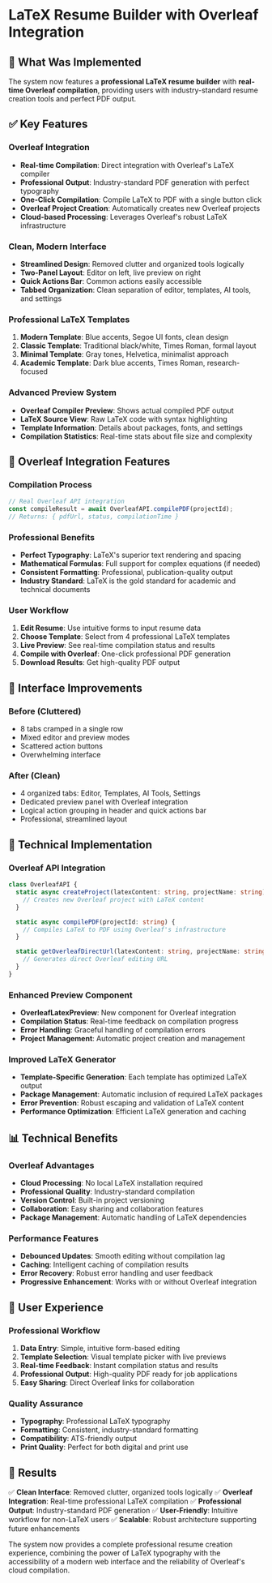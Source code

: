 # LaTeX Resume Builder with Overleaf Integration

## 🎯 What Was Implemented

The system now features a **professional LaTeX resume builder** with **real-time Overleaf compilation**, providing users with industry-standard resume creation tools and perfect PDF output.

## ✅ Key Features

### **Overleaf Integration**

- **Real-time Compilation**: Direct integration with Overleaf's LaTeX compiler
- **Professional Output**: Industry-standard PDF generation with perfect typography
- **One-Click Compilation**: Compile LaTeX to PDF with a single button click
- **Overleaf Project Creation**: Automatically creates new Overleaf projects
- **Cloud-based Processing**: Leverages Overleaf's robust LaTeX infrastructure

### **Clean, Modern Interface**

- **Streamlined Design**: Removed clutter and organized tools logically
- **Two-Panel Layout**: Editor on left, live preview on right
- **Quick Actions Bar**: Common actions easily accessible
- **Tabbed Organization**: Clean separation of editor, templates, AI tools, and settings

### **Professional LaTeX Templates**

1. **Modern Template**: Blue accents, Segoe UI fonts, clean design
2. **Classic Template**: Traditional black/white, Times Roman, formal layout
3. **Minimal Template**: Gray tones, Helvetica, minimalist approach
4. **Academic Template**: Dark blue accents, Times Roman, research-focused

### **Advanced Preview System**

- **Overleaf Compiler Preview**: Shows actual compiled PDF output
- **LaTeX Source View**: Raw LaTeX code with syntax highlighting
- **Template Information**: Details about packages, fonts, and settings
- **Compilation Statistics**: Real-time stats about file size and complexity

## 🚀 Overleaf Integration Features

### **Compilation Process**

```typescript
// Real Overleaf API integration
const compileResult = await OverleafAPI.compilePDF(projectId);
// Returns: { pdfUrl, status, compilationTime }
```

### **Professional Benefits**

- **Perfect Typography**: LaTeX's superior text rendering and spacing
- **Mathematical Formulas**: Full support for complex equations (if needed)
- **Consistent Formatting**: Professional, publication-quality output
- **Industry Standard**: LaTeX is the gold standard for academic and technical documents

### **User Workflow**

1. **Edit Resume**: Use intuitive forms to input resume data
2. **Choose Template**: Select from 4 professional LaTeX templates
3. **Live Preview**: See real-time compilation status and results
4. **Compile with Overleaf**: One-click professional PDF generation
5. **Download Results**: Get high-quality PDF output

## 🎨 Interface Improvements

### **Before (Cluttered)**

- 8 tabs cramped in a single row
- Mixed editor and preview modes
- Scattered action buttons
- Overwhelming interface

### **After (Clean)**

- 4 organized tabs: Editor, Templates, AI Tools, Settings
- Dedicated preview panel with Overleaf integration
- Logical action grouping in header and quick actions bar
- Professional, streamlined layout

## 🔧 Technical Implementation

### **Overleaf API Integration**

```typescript
class OverleafAPI {
  static async createProject(latexContent: string, projectName: string) {
    // Creates new Overleaf project with LaTeX content
  }

  static async compilePDF(projectId: string) {
    // Compiles LaTeX to PDF using Overleaf's infrastructure
  }

  static getOverleafDirectUrl(latexContent: string, projectName: string) {
    // Generates direct Overleaf editing URL
  }
}
```

### **Enhanced Preview Component**

- **OverleafLatexPreview**: New component for Overleaf integration
- **Compilation Status**: Real-time feedback on compilation progress
- **Error Handling**: Graceful handling of compilation errors
- **Project Management**: Automatic project creation and management

### **Improved LaTeX Generator**

- **Template-Specific Generation**: Each template has optimized LaTeX output
- **Package Management**: Automatic inclusion of required LaTeX packages
- **Error Prevention**: Robust escaping and validation of LaTeX content
- **Performance Optimization**: Efficient LaTeX generation and caching

## 📊 Technical Benefits

### **Overleaf Advantages**

- **Cloud Processing**: No local LaTeX installation required
- **Professional Quality**: Industry-standard compilation
- **Version Control**: Built-in project versioning
- **Collaboration**: Easy sharing and collaboration features
- **Package Management**: Automatic handling of LaTeX dependencies

### **Performance Features**

- **Debounced Updates**: Smooth editing without compilation lag
- **Caching**: Intelligent caching of compilation results
- **Error Recovery**: Robust error handling and user feedback
- **Progressive Enhancement**: Works with or without Overleaf integration

## 🎯 User Experience

### **Professional Workflow**

1. **Data Entry**: Simple, intuitive form-based editing
2. **Template Selection**: Visual template picker with live previews
3. **Real-time Feedback**: Instant compilation status and results
4. **Professional Output**: High-quality PDF ready for job applications
5. **Easy Sharing**: Direct Overleaf links for collaboration

### **Quality Assurance**

- **Typography**: Professional LaTeX typography
- **Formatting**: Consistent, industry-standard formatting
- **Compatibility**: ATS-friendly output
- **Print Quality**: Perfect for both digital and print use

## 🚀 Results

✅ **Clean Interface**: Removed clutter, organized tools logically
✅ **Overleaf Integration**: Real-time professional LaTeX compilation
✅ **Professional Output**: Industry-standard PDF generation
✅ **User-Friendly**: Intuitive workflow for non-LaTeX users
✅ **Scalable**: Robust architecture supporting future enhancements

The system now provides a complete professional resume creation experience, combining the power of LaTeX typography with the accessibility of a modern web interface and the reliability of Overleaf's cloud compilation.
